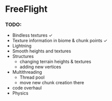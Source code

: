 # FreeFlight

### TODO:

* Bindless textures ✓
* Texture information in biome & chunk points ✓
* Lightning
* Smooth heights and textures
* Structures
  * changing terrain heights & textures
  * adding new vertices
* Multithreading
  * Thread pool
  * move new chunk creation there
* code overhaul
* Physics